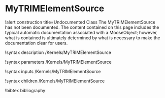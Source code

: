 <!-- MOOSE Documentation Stub: Remove this when content is added. -->

# MyTRIMElementSource

!alert construction title=Undocumented Class
The MyTRIMElementSource has not been documented. The content contained on this page includes the
typical automatic documentation associated with a MooseObject; however, what is contained is
ultimately determined by what is necessary to make the documentation clear for users.

!syntax description /Kernels/MyTRIMElementSource

!syntax parameters /Kernels/MyTRIMElementSource

!syntax inputs /Kernels/MyTRIMElementSource

!syntax children /Kernels/MyTRIMElementSource

!bibtex bibliography
